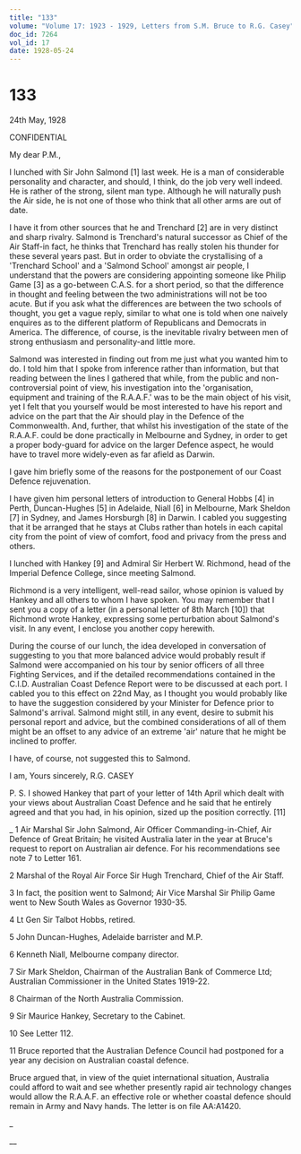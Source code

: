 ```yaml
---
title: "133"
volume: "Volume 17: 1923 - 1929, Letters from S.M. Bruce to R.G. Casey"
doc_id: 7264
vol_id: 17
date: 1928-05-24
---
```


# 133

24th May, 1928

CONFIDENTIAL

My dear P.M.,

I lunched with Sir John Salmond [1] last week. He is a man of considerable personality and character, and should, I think, do the job very well indeed. He is rather of the strong, silent man type. Although he will naturally push the Air side, he is not one of those who think that all other arms are out of date.

I have it from other sources that he and Trenchard [2] are in very distinct and sharp rivalry. Salmond is Trenchard's natural successor as Chief of the Air Staff-in fact, he thinks that Trenchard has really stolen his thunder for these several years past. But in order to obviate the crystallising of a 'Trenchard School' and a 'Salmond School' amongst air people, I understand that the powers are considering appointing someone like Philip Game [3] as a go-between C.A.S. for a short period, so that the difference in thought and feeling between the two administrations will not be too acute. But if you ask what the differences are between the two schools of thought, you get a vague reply, similar to what one is told when one naively enquires as to the different platform of Republicans and Democrats in America. The difference, of course, is the inevitable rivalry between men of strong enthusiasm and personality-and little more.

Salmond was interested in finding out from me just what you wanted him to do. I told him that I spoke from inference rather than information, but that reading between the lines I gathered that while, from the public and non-controversial point of view, his investigation into the 'organisation, equipment and training of the R.A.A.F.' was to be the main object of his visit, yet I felt that you yourself would be most interested to have his report and advice on the part that the Air should play in the Defence of the Commonwealth. And, further, that whilst his investigation of the state of the R.A.A.F. could be done practically in Melbourne and Sydney, in order to get a proper body-guard for advice on the larger Defence aspect, he would have to travel more widely-even as far afield as Darwin.

I gave him briefly some of the reasons for the postponement of our Coast Defence rejuvenation.

I have given him personal letters of introduction to General Hobbs [4] in Perth, Duncan-Hughes [5] in Adelaide, Niall [6] in Melbourne, Mark Sheldon [7] in Sydney, and James Horsburgh [8] in Darwin. I cabled you suggesting that it be arranged that he stays at Clubs rather than hotels in each capital city from the point of view of comfort, food and privacy from the press and others.

I lunched with Hankey [9] and Admiral Sir Herbert W. Richmond, head of the Imperial Defence College, since meeting Salmond.

Richmond is a very intelligent, well-read sailor, whose opinion is valued by Hankey and all others to whom I have spoken. You may remember that I sent you a copy of a letter (in a personal letter of 8th March [10]) that Richmond wrote Hankey, expressing some perturbation about Salmond's visit. In any event, I enclose you another copy herewith.

During the course of our lunch, the idea developed in conversation of suggesting to you that more balanced advice would probably result if Salmond were accompanied on his tour by senior officers of all three Fighting Services, and if the detailed recommendations contained in the C.I.D. Australian Coast Defence Report were to be discussed at each port. I cabled you to this effect on 22nd May, as I thought you would probably like to have the suggestion considered by your Minister for Defence prior to Salmond's arrival. Salmond might still, in any event, desire to submit his personal report and advice, but the combined considerations of all of them might be an offset to any advice of an extreme 'air' nature that he might be inclined to proffer.

I have, of course, not suggested this to Salmond.

I am, Yours sincerely, R.G. CASEY

P. S. I showed Hankey that part of your letter of 14th April which dealt with your views about Australian Coast Defence and he said that he entirely agreed and that you had, in his opinion, sized up the position correctly. [11]

_ 1 Air Marshal Sir John Salmond, Air Officer Commanding-in-Chief, Air Defence of Great Britain; he visited Australia later in the year at Bruce's request to report on Australian air defence. For his recommendations see note 7 to Letter 161.

2 Marshal of the Royal Air Force Sir Hugh Trenchard, Chief of the Air Staff.

3 In fact, the position went to Salmond; Air Vice Marshal Sir Philip Game went to New South Wales as Governor 1930-35.

4 Lt Gen Sir Talbot Hobbs, retired.

5 John Duncan-Hughes, Adelaide barrister and M.P.

6 Kenneth Niall, Melbourne company director.

7 Sir Mark Sheldon, Chairman of the Australian Bank of Commerce Ltd; Australian Commissioner in the United States 1919-22.

8 Chairman of the North Australia Commission.

9 Sir Maurice Hankey, Secretary to the Cabinet.

10 See Letter 112.

11 Bruce reported that the Australian Defence Council had postponed for a year any decision on Australian coastal defence.

Bruce argued that, in view of the quiet international situation, Australia could afford to wait and see whether presently rapid air technology changes would allow the R.A.A.F. an effective role or whether coastal defence should remain in Army and Navy hands. The letter is on file AA:A1420.

_

__
